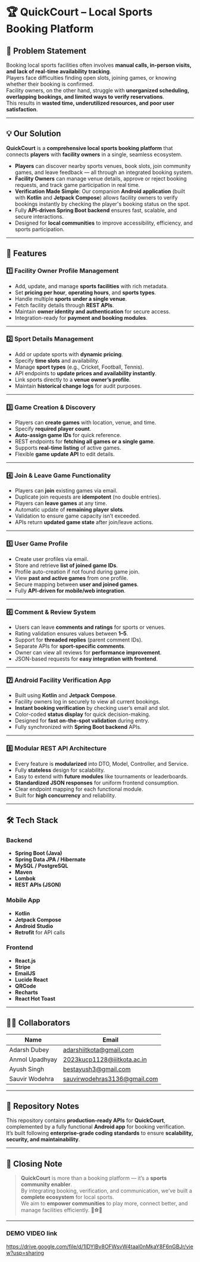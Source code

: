 # 🏆 QuickCourt – Local Sports Booking Platform

## 📜 Problem Statement
Booking local sports facilities often involves **manual calls, in-person visits, and lack of real-time availability tracking**.  
Players face difficulties finding open slots, joining games, or knowing whether their booking is confirmed.  
Facility owners, on the other hand, struggle with **unorganized scheduling, overlapping bookings, and limited ways to verify reservations**.  
This results in **wasted time, underutilized resources, and poor user satisfaction**.

---

## 💡 Our Solution
**QuickCourt** is a **comprehensive local sports booking platform** that connects **players** with **facility owners** in a single, seamless ecosystem.

- **Players** can discover nearby sports venues, book slots, join community games, and leave feedback — all through an integrated booking system.
- **Facility Owners** can manage venue details, approve or reject booking requests, and track game participation in real time.
- **Verification Made Simple**: Our companion **Android application** (built with **Kotlin** and **Jetpack Compose**) allows facility owners to verify bookings instantly by checking the player's booking status on the spot.
- Fully **API-driven Spring Boot backend** ensures fast, scalable, and secure interactions.
- Designed for **local communities** to improve accessibility, efficiency, and sports participation.

---

## 🚀 Features

### 1️⃣ **Facility Owner Profile Management**
- Add, update, and manage **sports facilities** with rich metadata.
- Set **pricing per hour**, **operating hours**, and **sports types**.
- Handle multiple **sports under a single venue**.
- Fetch facility details through **REST APIs**.
- Maintain **owner identity and authentication** for secure access.
- Integration-ready for **payment and booking modules**.

---

### 2️⃣ **Sport Details Management**
- Add or update sports with **dynamic pricing**.
- Specify **time slots** and availability.
- Manage **sport types** (e.g., Cricket, Football, Tennis).
- API endpoints to **update prices and availability instantly**.
- Link sports directly to a **venue owner’s profile**.
- Maintain **historical change logs** for audit purposes.

---

### 3️⃣ **Game Creation & Discovery**
- Players can **create games** with location, venue, and time.
- Specify **required player count**.
- **Auto-assign game IDs** for quick reference.
- REST endpoints for **fetching all games or a single game**.
- Supports **real-time listing** of active games.
- Flexible **game update API** to edit details.

---

### 4️⃣ **Join & Leave Game Functionality**
- Players can **join** existing games via email.
- Duplicate join requests are **idempotent** (no double entries).
- Players can **leave games** at any time.
- Automatic update of **remaining player slots**.
- Validation to ensure game capacity isn’t exceeded.
- APIs return **updated game state** after join/leave actions.

---

### 5️⃣ **User Game Profile**
- Create user profiles via email.
- Store and retrieve **list of joined game IDs**.
- Profile auto-creation if not found during game join.
- View **past and active games** from one profile.
- Secure mapping between **user and joined games**.
- Fully **API-driven for mobile/web integration**.

---

### 6️⃣ **Comment & Review System**
- Users can leave **comments and ratings** for sports or venues.
- Rating validation ensures values between **1–5**.
- Support for **threaded replies** (parent comment IDs).
- Separate APIs for **sport-specific comments**.
- Owner can view all reviews for **performance improvement**.
- JSON-based requests for **easy integration with frontend**.

---

### 7️⃣ **Android Facility Verification App**
- Built using **Kotlin** and **Jetpack Compose**.
- Facility owners log in securely to view all current bookings.
- **Instant booking verification** by checking user’s email and slot.
- Color-coded **status display** for quick decision-making.
- Designed for **fast on-the-spot validation** during entry.
- Fully synchronized with **Spring Boot backend** APIs.

---

### 8️⃣ **Modular REST API Architecture**
- Every feature is **modularized** into DTO, Model, Controller, and Service.
- Fully **stateless** design for scalability.
- Easy to extend with **future modules** like tournaments or leaderboards.
- **Standardized JSON responses** for uniform frontend consumption.
- Clear endpoint mapping for each functional module.
- Built for **high concurrency** and reliability.

---

## 🛠 Tech Stack

### Backend
- **Spring Boot (Java)**
- **Spring Data JPA / Hibernate**
- **MySQL / PostgreSQL**
- **Maven**
- **Lombok**
- **REST APIs (JSON)**

### Mobile App
- **Kotlin**
- **Jetpack Compose**
- **Android Studio**
- **Retrofit** for API calls

### Frontend
- **React.js**
- **Stripe**
- **EmailJS**
- **Lucide React**
- **QRCode**
- **Recharts**
- **React Hot Toast**

---

## 👨‍💻 Collaborators

| Name | Email |
|------|-------|
| Adarsh Dubey | adarshiitkota@gmail.com |
| Anmol Upadhyay | 2023kucp1128@iiitkota.ac.in |
| Ayush Singh | bestayush3@gmail.com |
| Sauvir Wodehra | sauvirwodehras3136@gmail.com |

---

## 📌 Repository Notes
This repository contains **production-ready APIs** for **QuickCourt**, complemented by a fully functional **Android app** for booking verification.  
It’s built following **enterprise-grade coding standards** to ensure **scalability, security, and maintainability**.

---

## 🎯 Closing Note
> **QuickCourt** is more than a booking platform — it’s a **sports community enabler**.  
By integrating booking, verification, and communication, we’ve built a **complete ecosystem** for local sports.  
We aim to **empower communities** to play more, connect better, and manage facilities efficiently. 🏏⚽🏀

---
### DEMO VIDEO link
https://drive.google.com/file/d/1IDYlBv8OFWsvW4taal0nMkaY8F6nGBJr/view?usp=sharing

